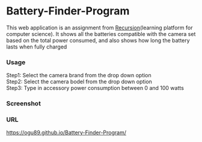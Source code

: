 # Battery-Finder-Program

This web application is an assignment from <a href="https://recursionist.io/">Recursion</a>(learning platform for computer science).
It shows all the batteries compatible with the camera set based on the total power consumed, and also shows how long the battery lasts when fully charged

### Usage
Step1: Select the camera brand from the drop down option<br>
Step2: Select the camera bodel from the drop down option<br>
Step3: Type in accessory power consumption between 0 and 100 watts

### Screenshot


### URL
<a href="https://ogu89.github.io/Battery-Finder-Program/">https://ogu89.github.io/Battery-Finder-Program/</a>


